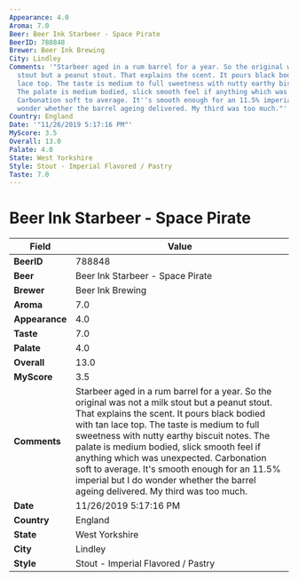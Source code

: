 ```yaml
---
Appearance: 4.0
Aroma: 7.0
Beer: Beer Ink Starbeer - Space Pirate
BeerID: 788848
Brewer: Beer Ink Brewing
City: Lindley
Comments: '"Starbeer aged in a rum barrel for a year. So the original was not a milk
  stout but a peanut stout. That explains the scent. It pours black bodied with tan
  lace top. The taste is medium to full sweetness with nutty earthy biscuit notes.
  The palate is medium bodied, slick smooth feel if anything which was unexpected.
  Carbonation soft to average. It''s smooth enough for an 11.5% imperial but I do
  wonder whether the barrel ageing delivered. My third was too much."'
Country: England
Date: '"11/26/2019 5:17:16 PM"'
MyScore: 3.5
Overall: 13.0
Palate: 4.0
State: West Yorkshire
Style: Stout - Imperial Flavored / Pastry
Taste: 7.0
---
```


# Beer Ink Starbeer - Space Pirate

| Field         | Value |
|---------------|-------|
| **BeerID** | 788848 |
| **Beer** | Beer Ink Starbeer - Space Pirate |
| **Brewer** | Beer Ink Brewing |
| **Aroma** | 7.0 |
| **Appearance** | 4.0 |
| **Taste** | 7.0 |
| **Palate** | 4.0 |
| **Overall** | 13.0 |
| **MyScore** | 3.5 |
| **Comments** | Starbeer aged in a rum barrel for a year. So the original was not a milk stout but a peanut stout. That explains the scent. It pours black bodied with tan lace top. The taste is medium to full sweetness with nutty earthy biscuit notes. The palate is medium bodied, slick smooth feel if anything which was unexpected. Carbonation soft to average. It's smooth enough for an 11.5% imperial but I do wonder whether the barrel ageing delivered. My third was too much. |
| **Date** | 11/26/2019 5:17:16 PM |
| **Country** | England |
| **State** | West Yorkshire |
| **City** | Lindley |
| **Style** | Stout - Imperial Flavored / Pastry |
